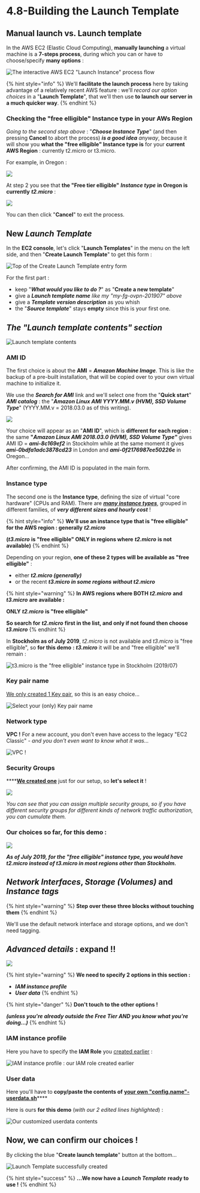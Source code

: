 # 4.8-Building the Launch Template

## Manual launch vs. Launch template

In the AWS EC2 \(Elastic Cloud Computing\), **manually launching** a virtual machine is a **7-steps process**, during which you can or have to choose/specify **many options** :

![The interactive AWS EC2 &quot;Launch Instance&quot; process flow](../.gitbook/assets/image%20%2840%29.png)

{% hint style="info" %}
We'll **facilitate the launch process** here by taking advantage of a relatively recent AWS feature : we'll _record our option choices_ in a "**Launch Template**", that we'll then use **to launch our server in a much quicker way**.
{% endhint %}

### Checking the "free elligible" Instance type in your AWs Region

_Going to the second step above_ : "_**Choose Instance Type**_" \(and then pressing **Cancel** to abort the process\) _**is a good idea** anyway_, because it will show you **what the "free elligible" Instance type is** for your **current AWS Region** : currently t2.micro or t3.micro.

For example, in Oregon :

![](../.gitbook/assets/image%20%2899%29.png)

At step 2 you see that **the "Free tier elligible"** _**Instance type**_ **in Oregon is currently** _**t2.micro**_ :

![](../.gitbook/assets/image%20%28158%29.png)

You can then click "**Cancel**" to exit the process.

## New _Launch Template_

In the **EC2 console**, let's click "**Launch Templates**" in the menu on the left side, and then "**Create Launch Template**" to get this form :

![Top of the Create Launch Template entry form](../.gitbook/assets/image%20%28112%29.png)

For the first part :

* keep "_**What would you like to do ?**_" as "**Create a new template**"
* give a _**Launch template name** like my "my-fg-ovpn-201907" above_
* give a _**Template version description**_ as you whish
* the "_**Source template**_" stays **empty** since this is your first one.

## _**The "Launch template contents" section**_

![Launch template contents](../.gitbook/assets/image%20%2870%29.png)

### AMI ID

The first choice is about the **AMI** = _**Amazon Machine Image**_. This is like the backup of a pre-built installation, that will be copied over to your own virtual machine to initialize it.

We use the _**Search for AMI**_ link and we'll select one from the "**Quick start**" _**AMI catalog**_ : the "_**Amazon Linux AMI YYYY.MM.v \(HVM\), SSD Volume Type**_" \(YYYY.MM.v = 2018.03.0 as of this writing\).

![](../.gitbook/assets/image%20%28111%29.png)

Your choice will appear as an "**AMI ID**", which is **different for each region** : the same **"**_**Amazon Linux AMI 2018.03.0 \(HVM\), SSD Volume Type"**_ gives AMI ID = _**ami-8c169ef2**_ in Stockholm while at the same moment it gives _**ami-0bdfa1adc3878cd23**_ in London and _**ami-0f2176987ee50226e**_ in Oregon...

After confirming, the AMI ID is populated in the main form.

### Instance type

The second one is the **Instance type**, defining the size of virtual "core hardware" \(CPUs and RAM\).  There are [_**many instance types**_](https://aws.amazon.com/ec2/instance-types/), grouped in different families, of _**very different sizes and hourly cost**_ !

{% hint style="info" %}
**We'll use an instance type that is "free elligible" for the AWS region : generally** _**t2.micro**_

**\(**_**t3.micro**_ **is "free elligible" ONLY in regions where** _**t2.micro**_ **is not available\)**
{% endhint %}

Depending on your region, **one of these 2 types will be available as "free elligible"** :

* either _**t2.micro \(generally\)**_
* or the recent _**t3.micro in some regions without t2.micro**_

{% hint style="warning" %}
**In AWS regions where BOTH** _**t2.micro**_ **and** _**t3.micro**_ **are available :**

**ONLY** _**t2.micro**_ **is "free elligible"**

**So search for** _**t2.micro**_ **first in the list, and only if not found then choose** _**t3.micro**_
{% endhint %}

In **Stockholm as of July 2019**, _t2.micro_ is not available and _t3.micro_ is "free elligible", so **for this demo** **:** _**t3.micro**_ it will be and "free elligible" we'll remain :

![t3.micro is the &quot;free elligible&quot; instance type in Stockholm \(2019/07\)](../.gitbook/assets/image%20%2813%29.png)

### Key pair name

[We only created 1 Key pair](4.5-creating-an-aws-key-pair.md), so this is an easy choice...

![Select your \(only\) Key pair name](../.gitbook/assets/image%20%28171%29.png)

### Network type

**VPC !** For a new account, you don't even have access to the legacy "EC2 Classic" _- and you don't even want to know what it was..._

![VPC !](../.gitbook/assets/image%20%28114%29.png)

### Security Groups

\*\*\*\*[**We created one**](4.6-creating-an-aws-security-group.md) just for our setup, so **let's select it** !

![](../.gitbook/assets/image%20%28142%29.png)

_You can see that you can assign multiple security groups, so if you have different security groups for different kinds of network traffic authorization, you can cumulate them._

### Our choices so far, for this demo :

![](../.gitbook/assets/image%20%28143%29.png)

_**As of July 2019, for the "free elligible" instance type, you would have t2.micro instead of t3.micro in most regions other than Stockholm.**_

## _Network Interfaces_, _Storage \(Volumes\)_ and _Instance tags_

{% hint style="warning" %}
**Step over these three blocks without touching them**
{% endhint %}

We'll use the default network interface and storage options, and we don't need tagging.

## _Advanced details_ : expand !!

![](../.gitbook/assets/image%20%28166%29.png)

{% hint style="warning" %}
**We need to specify 2 options in this section :**

* _**IAM instance profile**_
* _**User data**_
{% endhint %}

{% hint style="danger" %}
**Don't touch to the other options !**

_**\(unless you're already outside the Free Tier AND you know what you're doing...\)**_
{% endhint %}

### IAM instance profile

Here you have to specify the **IAM Role** you [created earlier](4.1-creating-the-iam-role.md) :

![IAM instance profile : our IAM role created earlier](../.gitbook/assets/image%20%28106%29.png)

### User data

Here you'll have to **copy/paste the contents of** [**your own "config.name"-userdata.sh**](4.7-filling-the-bucket.md#userdata-needs-you)\*\*\*\*

Here is ours **for this demo** \(_with our 2 edited lines highlighted_\) :

![Our customized userdata contents](../.gitbook/assets/image%20%28138%29.png)

## Now, we can confirm our choices !

By clicking the blue "**Create launch template**" button at the bottom...

![Launch Template successfully created](../.gitbook/assets/image%20%2863%29.png)

{% hint style="success" %}
**...We now have a** _**Launch Template**_ **ready to use !**
{% endhint %}



